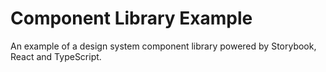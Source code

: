 # Component Library Example

An example of a design system component library powered by Storybook, React and TypeScript.
